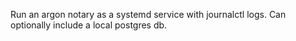 Run an argon notary as a systemd service with journalctl logs. Can optionally include a local postgres db.
